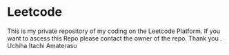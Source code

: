 # Leetcode
This is my private repository of my coding on the Leetcode Platform. If you want to ascess this Repo please contact the owner of the repo.
Thank you .
Uchiha Itachi 
Amaterasu
